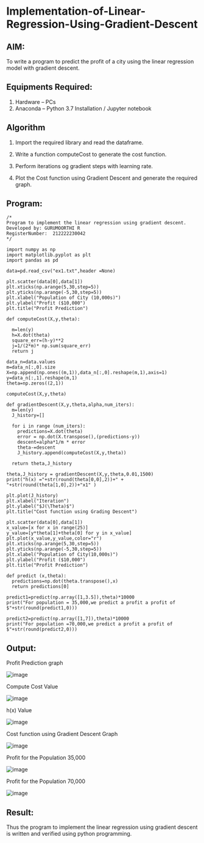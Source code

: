 # Implementation-of-Linear-Regression-Using-Gradient-Descent

## AIM:
To write a program to predict the profit of a city using the linear regression model with gradient descent.

## Equipments Required:
1. Hardware – PCs
2. Anaconda – Python 3.7 Installation / Jupyter notebook

## Algorithm
1. Import the required library and read the dataframe.

2. Write a function computeCost to generate the cost function.

3. Perform iterations og gradient steps with learning rate.

4. Plot the Cost function using Gradient Descent and generate the required graph. 

## Program:
```
/*
Program to implement the linear regression using gradient descent.
Developed by: GURUMOORTHI R
RegisterNumber:  212222230042
*/
```
```
import numpy as np
import matplotlib.pyplot as plt
import pandas as pd

data=pd.read_csv("ex1.txt",header =None)

plt.scatter(data[0],data[1])
plt.xticks(np.arange(5,30,step=5))
plt.yticks(np.arange(-5,30,step=5))
plt.xlabel("Population of City (10,000s)")
plt.ylabel("Profit ($10,000")
plt.title("Profit Prediction")

def computeCost(X,y,theta):

  m=len(y)
  h=X.dot(theta)
  square_err=(h-y)**2
  j=1/(2*m)* np.sum(square_err)
  return j

data_n=data.values
m=data_n[:,0].size
X=np.append(np.ones((m,1)),data_n[:,0].reshape(m,1),axis=1)
y=data_n[:,1].reshape(m,1)
theta=np.zeros((2,1))

computeCost(X,y,theta)

def gradientDescent(X,y,theta,alpha,num_iters):
  m=len(y)
  J_history=[]

  for i in range (num_iters):
    predictions=X.dot(theta)
    error = np.dot(X.transpose(),(predictions-y))
    descent=alpha*1/m * error
    theta-=descent
    J_history.append(computeCost(X,y,theta))

  return theta,J_history  

theta,J_history = gradientDescent(X,y,theta,0.01,1500)
print("h(x) ="+str(round(theta[0,0],2))+" + "+str(round(theta[1,0],2))+"x1" )

plt.plot(J_history)
plt.xlabel("Iteration")
plt.ylabel("$J(\Theta)$")
plt.title("Cost function using Grading Descent")

plt.scatter(data[0],data[1])
x_value=[x for x in range(25)]
y_value=[y*theta[1]+theta[0] for y in x_value]
plt.plot(x_value,y_value,color="r")
plt.xticks(np.arange(5,30,step=5))
plt.yticks(np.arange(-5,30,step=5))
plt.xlabel("Population of City(10,000s)")
plt.ylabel("Profit ($10,000")
plt.title("Profit Prediction")

def predict (x,theta):
  predictions=np.dot(theta.transpose(),x)
  return predictions[0]

predict1=predict(np.array([1,3.5]),theta)*10000
print("For population = 35,000,we predict a profit a profit of $"+str(round(predict1,0)))

predict2=predict(np.array([1,7]),theta)*10000
print("For population =70,000,we predict a profit a profit of $"+str(round(predict2,0)))
```

## Output:
Profit Prediction graph

![image](https://user-images.githubusercontent.com/118707009/230005403-f35382d8-c566-4d62-ba8f-d693c0698ac4.png)

Compute Cost Value

![image](https://user-images.githubusercontent.com/118707009/230005466-98ab4ece-0c97-43de-9da8-8a5dedd32af6.png)

h(x) Value

![image](https://user-images.githubusercontent.com/118707009/230005552-94138541-6947-4c73-b4fd-b9d93a4e0c49.png)

Cost function using Gradient Descent Graph

![image](https://user-images.githubusercontent.com/118707009/230005620-18cbe693-0f6c-44ba-8dd3-f7c36fd5d2bb.png)



Profit for the Population 35,000

![image](https://user-images.githubusercontent.com/118707009/230005752-b3c7c49d-990b-4fb4-8e12-5223ec407271.png)

Profit for the Population 70,000

![image](https://user-images.githubusercontent.com/118707009/230005864-69a41304-07c2-4d45-aa76-34a12758c0fa.png)



## Result:
Thus the program to implement the linear regression using gradient descent is written and verified using python programming.

